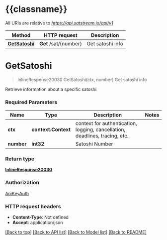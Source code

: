 # {{classname}}

All URIs are relative to *https://api.satstream.io/api/v1*

Method | HTTP request | Description
------------- | ------------- | -------------
[**GetSatoshi**](SatoshisApi.md#GetSatoshi) | **Get** /sat/{number} | Get satoshi info

# **GetSatoshi**
> InlineResponse20030 GetSatoshi(ctx, number)
Get satoshi info

Retrieve information about a specific satoshi

### Required Parameters

Name | Type | Description  | Notes
------------- | ------------- | ------------- | -------------
 **ctx** | **context.Context** | context for authentication, logging, cancellation, deadlines, tracing, etc.
  **number** | **int32**| Satoshi Number | 

### Return type

[**InlineResponse20030**](inline_response_200_30.md)

### Authorization

[ApiKeyAuth](../README.md#ApiKeyAuth)

### HTTP request headers

 - **Content-Type**: Not defined
 - **Accept**: application/json

[[Back to top]](#) [[Back to API list]](../README.md#documentation-for-api-endpoints) [[Back to Model list]](../README.md#documentation-for-models) [[Back to README]](../README.md)

